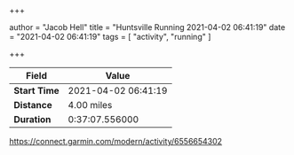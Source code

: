 +++

author = "Jacob Hell"
title = "Huntsville Running 2021-04-02 06:41:19"
date = "2021-04-02 06:41:19"
tags = [
    "activity", "running"
]

+++

<!--more-->

|Field  |Value  |
|--- | --- |
|**Start Time**|2021-04-02 06:41:19|
|**Distance**|4.00 miles|
|**Duration**|0:37:07.556000|

https://connect.garmin.com/modern/activity/6556654302